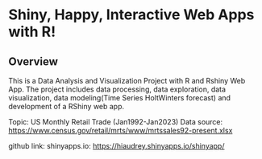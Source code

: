 # Shiny, Happy, Interactive Web Apps with R!

## Overview
This is a Data Analysis and Visualization Project with R and Rshiny Web App.
The project includes data processing, data exploration, data visualization, data modeling(Time Series HoltWinters forecast) and development of a RShiny web app.

Topic: US Monthly Retail Trade (Jan1992-Jan2023) 
Data source: https://www.census.gov/retail/mrts/www/mrtssales92-present.xlsx

github link: 
shinyapps.io: https://hiaudrey.shinyapps.io/shinyapp/
